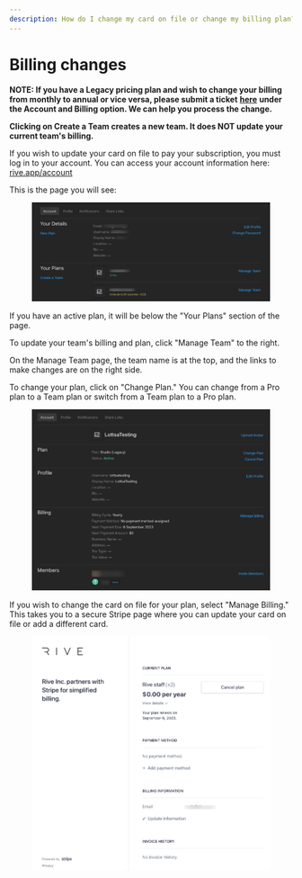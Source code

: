 ```yaml
---
description: How do I change my card on file or change my billing plan?
---
```


# Billing changes

**NOTE: If you have a Legacy pricing plan and wish to change your billing from monthly to annual or vice versa, please submit a ticket** [**here**](https://rive.atlassian.net/servicedesk/customer/portals) **under the Account and Billing option. We can help you process the change.**&#x20;

**Clicking on Create a Team creates a new team. It does NOT update your current team's billing.**

If you wish to update your card on file to pay your subscription, you must log in to your account. You can access your account information here: [rive.app/account](https://rive.app/account/)

This is the page you will see:

<figure><img src="../../.gitbook/assets/Rive-Account (1) (1).png" alt=""><figcaption></figcaption></figure>

If you have an active plan, it will be below the "Your Plans" section of the page.&#x20;

To update your team's billing and plan, click "Manage Team" to the right.&#x20;

On the Manage Team page, the team name is at the top, and the links to make changes are on the right side.&#x20;

To change your plan, click on "Change Plan." You can change from a Pro plan to a Team plan or switch from a Team plan to a Pro plan.

<figure><img src="../../.gitbook/assets/Rive-Manage-Team (1).png" alt=""><figcaption></figcaption></figure>

If you wish to change the card on file for your plan, select "Manage Billing." This takes you to a secure Stripe page where you can update your card on file or add a different card.

<figure><img src="../../.gitbook/assets/Rive-Inc-Billing (1).png" alt=""><figcaption></figcaption></figure>

